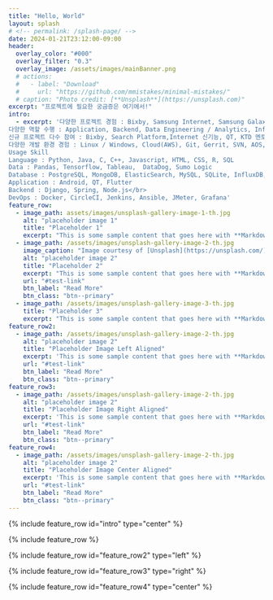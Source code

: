 ```yaml
---
title: "Hello, World"
layout: splash
# <!-- permalink: /splash-page/ -->
date: 2024-01-21T23:12:00-09:00
header:
  overlay_color: "#000"
  overlay_filter: "0.3"
  overlay_image: /assets/images/mainBanner.png
  # actions:
  #   - label: "Download"
  #     url: "https://github.com/mmistakes/minimal-mistakes/"
  # caption: "Photo credit: [**Unsplash**](https://unsplash.com)"
excerpt: "프로젝트에 필요한 궁금증은 여기에서!"
intro:
  - excerpt: '다양한 프로젝트 경험 : Bixby, Samsung Internet, Samsung Galaxy Store, Embedded, LG VS본부  
다양한 역할 수행 : Application, Backend, Data Engineering / Analytics, Infra(DevOps), QA 등  
신규 프로젝트 다수 참여 : Bixby, Search Platform,Internet 신기능, QT, KTD 멘토링 등  
다양한 개발 환경 경험 : Linux / Windows, Cloud(AWS), Git, Gerrit, SVN, AOS, Jira, Confluence, Slack 등  
Usage Skill  
Language : Python, Java, C, C++, Javascript, HTML, CSS, R, SQL  
Data : Pandas, Tensorflow, Tableau,  DataDog, Sumo Logic  
Database : PostgreSQL, MongoDB, ElasticSearch, MySQL, SQLite, InfluxDB, Redshift  
Application : Android, QT, Flutter  
Backend : Django, Spring, Node.js</br>
DevOps : Docker, CircleCI, Jenkins, Ansible, JMeter, Grafana'
feature_row:
  - image_path: assets/images/unsplash-gallery-image-1-th.jpg
    alt: "placeholder image 1"
    title: "Placeholder 1"
    excerpt: "This is some sample content that goes here with **Markdown** formatting."
  - image_path: /assets/images/unsplash-gallery-image-2-th.jpg
    image_caption: "Image courtesy of [Unsplash](https://unsplash.com/)"
    alt: "placeholder image 2"
    title: "Placeholder 2"
    excerpt: "This is some sample content that goes here with **Markdown** formatting."
    url: "#test-link"
    btn_label: "Read More"
    btn_class: "btn--primary"
  - image_path: /assets/images/unsplash-gallery-image-3-th.jpg
    title: "Placeholder 3"
    excerpt: "This is some sample content that goes here with **Markdown** formatting."
feature_row2:
  - image_path: /assets/images/unsplash-gallery-image-2-th.jpg
    alt: "placeholder image 2"
    title: "Placeholder Image Left Aligned"
    excerpt: 'This is some sample content that goes here with **Markdown** formatting. Left aligned with `type="left"`'
    url: "#test-link"
    btn_label: "Read More"
    btn_class: "btn--primary"
feature_row3:
  - image_path: /assets/images/unsplash-gallery-image-2-th.jpg
    alt: "placeholder image 2"
    title: "Placeholder Image Right Aligned"
    excerpt: 'This is some sample content that goes here with **Markdown** formatting. Right aligned with `type="right"`'
    url: "#test-link"
    btn_label: "Read More"
    btn_class: "btn--primary"
feature_row4:
  - image_path: /assets/images/unsplash-gallery-image-2-th.jpg
    alt: "placeholder image 2"
    title: "Placeholder Image Center Aligned"
    excerpt: 'This is some sample content that goes here with **Markdown** formatting. Centered with `type="center"`'
    url: "#test-link"
    btn_label: "Read More"
    btn_class: "btn--primary"
---
```


{% include feature_row id="intro" type="center" %}

{% include feature_row %}

{% include feature_row id="feature_row2" type="left" %}

{% include feature_row id="feature_row3" type="right" %}

{% include feature_row id="feature_row4" type="center" %}

